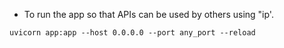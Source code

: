 * To run the app so that APIs can be used by others using "ip'.
```
uvicorn app:app --host 0.0.0.0 --port any_port --reload
```
